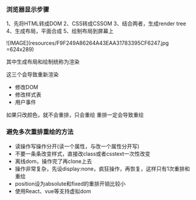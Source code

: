 ### 浏览器显示步骤
1、先将HTML转成DOM
2、CSS转成CSSOM
3、结合两者，生成render tree
4、生成布局，平面合成
5、绘制布局到屏幕上

![IMAGE](resources/F9F249A86264A43EAA31783395CF6247.jpg =624x289)

其中生成布局和绘制统称为渲染


这三个会导致重新渲染
- 修改DOM
- 修改样式表
- 用户事件

如果只改颜色，就不会重排，只会重绘
重排一定会导致重绘

### 避免多次重排重绘的方法
- 读操作写操作分开(读一个属性，与改一个属性分开写)
- 不要一条条改变样式，直接改class或者csstext一次性改变
- 离线dom，操作完了再clone上去
- 操作非常复杂，先设display:none，疯狂操作，再恢复，这样只有1次重排和重绘
- position设为absolute和fixed的重排开销比较小
- 使用React、vue等支持虚拟dom